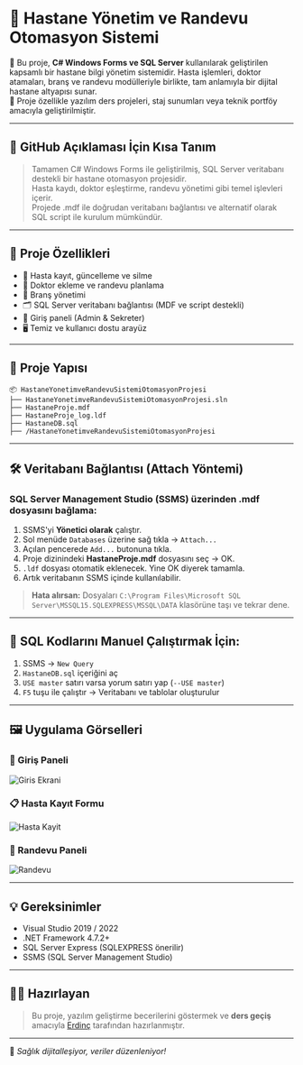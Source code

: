 
# 🏥 Hastane Yönetim ve Randevu Otomasyon Sistemi

🔧 Bu proje, **C# Windows Forms ve SQL Server** kullanılarak geliştirilen kapsamlı bir hastane bilgi yönetim sistemidir. 
Hasta işlemleri, doktor atamaları, branş ve randevu modülleriyle birlikte, tam anlamıyla bir dijital hastane altyapısı sunar.  
🚀 Proje özellikle yazılım ders projeleri, staj sunumları veya teknik portföy amacıyla geliştirilmiştir.

---

## 📌 GitHub Açıklaması İçin Kısa Tanım

> Tamamen C# Windows Forms ile geliştirilmiş, SQL Server veritabanı destekli bir hastane otomasyon projesidir.  
Hasta kaydı, doktor eşleştirme, randevu yönetimi gibi temel işlevleri içerir.  
Projede .mdf ile doğrudan veritabanı bağlantısı ve alternatif olarak SQL script ile kurulum mümkündür.

---

## 🚀 Proje Özellikleri

- 👤 Hasta kayıt, güncelleme ve silme
- 📅 Doktor ekleme ve randevu planlama
- 🧾 Branş yönetimi
- 🗂️ SQL Server veritabanı bağlantısı (MDF ve script destekli)
- 🔐 Giriş paneli (Admin & Sekreter)
- 🖥️ Temiz ve kullanıcı dostu arayüz

---

## 📁 Proje Yapısı

```
📦 HastaneYonetimveRandevuSistemiOtomasyonProjesi
├── HastaneYonetimveRandevuSistemiOtomasyonProjesi.sln
├── HastaneProje.mdf
├── HastaneProje_log.ldf
├── HastaneDB.sql
├── /HastaneYonetimveRandevuSistemiOtomasyonProjesi
```

---

## 🛠️ Veritabanı Bağlantısı (Attach Yöntemi)

### SQL Server Management Studio (SSMS) üzerinden .mdf dosyasını bağlama:

1. SSMS'yi **Yönetici olarak** çalıştır.
2. Sol menüde `Databases` üzerine sağ tıkla → `Attach...`
3. Açılan pencerede `Add...` butonuna tıkla.
4. Proje dizinindeki **HastaneProje.mdf** dosyasını seç → OK.
5. `.ldf` dosyası otomatik eklenecek. Yine OK diyerek tamamla.
6. Artık veritabanın SSMS içinde kullanılabilir.

> **Hata alırsan:** Dosyaları `C:\Program Files\Microsoft SQL Server\MSSQL15.SQLEXPRESS\MSSQL\DATA` klasörüne taşı ve tekrar dene.

---

## 🔗 SQL Kodlarını Manuel Çalıştırmak İçin:

1. SSMS → `New Query`
2. `HastaneDB.sql` içeriğini aç
3. `USE master` satırı varsa yorum satırı yap (`--USE master`)
4. `F5` tuşu ile çalıştır → Veritabanı ve tablolar oluşturulur

---

## 🖼️ Uygulama Görselleri

### 🔑 Giriş Paneli

![Giris Ekrani](1)

### 📋 Hasta Kayıt Formu

![Hasta Kayit](2)

### 📅 Randevu Paneli

![Randevu](3)

---

## 💡 Gereksinimler

- Visual Studio 2019 / 2022
- .NET Framework 4.7.2+
- SQL Server Express (SQLEXPRESS önerilir)
- SSMS (SQL Server Management Studio)

---

## 👨‍💻 Hazırlayan

> Bu proje, yazılım geliştirme becerilerini göstermek ve **ders geçiş** amacıyla [Erdinç](https://github.com/DmrErdinc) tarafından hazırlanmıştır.

---

📌 *Sağlık dijitalleşiyor, veriler düzenleniyor!*
